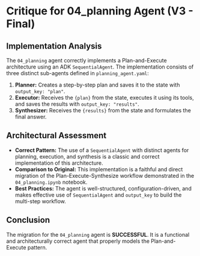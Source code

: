 # Critique for 04_planning Agent (V3 - Final)

## Implementation Analysis

The `04_planning` agent correctly implements a Plan-and-Execute architecture using an ADK `SequentialAgent`. The implementation consists of three distinct sub-agents defined in `planning_agent.yaml`:
1.  **Planner:** Creates a step-by-step plan and saves it to the state with `output_key: "plan"`.
2.  **Executor:** Receives the `{plan}` from the state, executes it using its tools, and saves the results with `output_key: "results"`.
3.  **Synthesizer:** Receives the `{results}` from the state and formulates the final answer.

## Architectural Assessment

- **Correct Pattern:** The use of a `SequentialAgent` with distinct agents for planning, execution, and synthesis is a classic and correct implementation of this architecture.
- **Comparison to Original:** This implementation is a faithful and direct migration of the Plan-Execute-Synthesize workflow demonstrated in the `04_planning.ipynb` notebook.
- **Best Practices:** The agent is well-structured, configuration-driven, and makes effective use of `SequentialAgent` and `output_key` to build the multi-step workflow.

## Conclusion

The migration for the `04_planning` agent is **SUCCESSFUL**. It is a functional and architecturally correct agent that properly models the Plan-and-Execute pattern.
